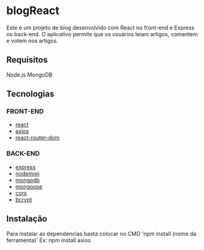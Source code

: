 # blogReact

Este é um projeto de blog desenvolvido com React no front-end e Express no back-end. O aplicativo permite que os usuários leiam artigos, comentem e votem nos artigos.

## Requisitos
Node.js
MongoDB

## Tecnologias

### FRONT-END
- [react](https://reactjs.org/)
- [axios](https://axios-http.com/)
- [react-router-dom](https://reactrouter.com/)

### BACK-END
- [express](https://expressjs.com/)
- [nodemon](https://nodemon.js.org/)
- [mongodb](https://www.mongodb.com/)
- [mongoose](https://mongoosejs.com/)
- [cors](https://github.com/expressjs/cors)
- [bcrypt](https://www.npmjs.com/package/bcrypt)

## Instalação
Para instalar as dependencias basta colocar no CMD 'npm install (nome da ferramenta)' Ex: npm install axios

